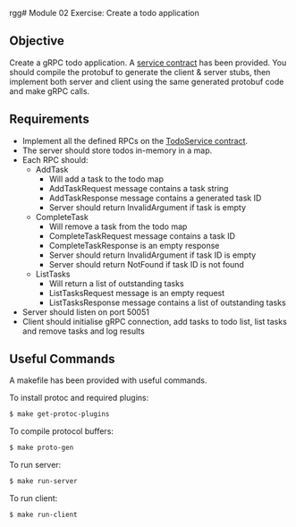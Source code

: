 rgg# Module 02 Exercise: Create a todo application

## Objective

Create a gRPC todo application. A [service contract](./proto/todo.proto) has been provided. You should compile the
protobuf to generate the client & server stubs, then implement both server and client using the same generated protobuf
code and make gRPC calls.

## Requirements

- Implement all the defined RPCs on the [TodoService contract](./proto/todo.proto).
- The server should store todos in-memory in a map.
- Each RPC should:
    - AddTask
        - Will add a task to the todo map
        - AddTaskRequest message contains a task string
        - AddTaskResponse message contains a generated task ID
        - Server should return InvalidArgument if task is empty
    - CompleteTask
        - Will remove a task from the todo map
        - CompleteTaskRequest message contains a task ID
        - CompleteTaskResponse is an empty response
        - Server should return InvalidArgument if task ID is empty
        - Server should return NotFound if task ID is not found
    - ListTasks
        - Will return a list of outstanding tasks
        - ListTasksRequest message is an empty request
        - ListTasksResponse message contains a list of outstanding tasks
- Server should listen on port 50051
- Client should initialise gRPC connection, add tasks to todo list, list tasks and remove tasks and log results

## Useful Commands

A makefile has been provided with useful commands.

To install protoc and required plugins:
```bash
$ make get-protoc-plugins
```

To compile protocol buffers:
```bash
$ make proto-gen
```

To run server:
```bash
$ make run-server
```

To run client:
```bash
$ make run-client
```